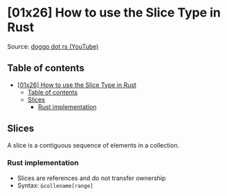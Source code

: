 # [01x26] How to use the Slice Type in Rust

Source: [doggo dot rs (YouTube)](https://www.youtube.com/watch?v=A8ntZt1z4j0)

## Table of contents

- [\[01x26\] How to use the Slice Type in Rust](#01x26-how-to-use-the-slice-type-in-rust)
  - [Table of contents](#table-of-contents)
  - [Slices](#slices)
    - [Rust implementation](#rust-implementation)

## Slices

A slice is a contiguous sequence of elements in a collection.

### Rust implementation

- Slices are references and do not transfer ownership
- Syntax: `&collename[range]`
